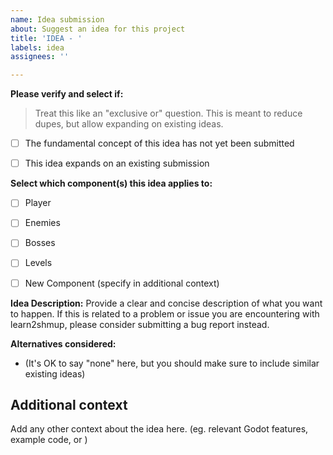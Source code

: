 ```yaml
---
name: Idea submission
about: Suggest an idea for this project
title: 'IDEA - '
labels: idea
assignees: ''

---
```


**Please verify and select if:**

> Treat this like an "exclusive or" question. This is meant to reduce dupes, but allow expanding on existing ideas.

- [ ] The fundamental concept of this idea has not yet been submitted
- [ ] This idea expands on an existing submission


**Select which component(s) this idea applies to:**

- [ ] Player
- [ ] Enemies
- [ ] Bosses
- [ ] Levels
- [ ] New Component (specify in additional context)


**Idea Description:**
Provide a clear and concise description of what you want to happen. If this is related to a problem or issue you are encountering with learn2shmup, please consider submitting a bug report instead.

**Alternatives considered:**

- (It's OK to say "none" here, but you should make sure to include similar existing ideas) 

## Additional context
Add any other context about the idea here. (eg. relevant Godot features, example code, or )
